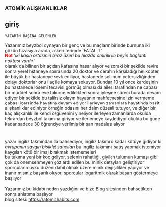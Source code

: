 ### ATOMİK ALIŞKANLIKLAR

## giriş 

```
YAZARIN BAŞINA GELENLER
```

Yazarımız beyzbol oynayan bir genç ve bu maçların birinde
burnuna iki gözün hizasıyla arada, askeri terimde 'FATAL T' 
<br>
<strong style="color:red">Not</strong>
*'iki kaşın ortasının biraz üzeri bu hiazda omirilk ile beyin bağlantı noktası vardır'*
<br>
olarak da bilinen bir açıdan kafasına hasar alıyor ve zoraki bir şekilde revire sonra yerel hstaneye sonrasında 20 doktor ve cerahın karşıladığı helikopter ile büyük bir 
hastaneye sevk ediliyor, hastanede solunum yetersizliğinden dolayı doktorlar onu ilaç ile komaya sokuyor.
Bundan 10 yıl once kardeşinin bu hastanede lösemi tedavisi görmüş olması 
da ailesi tarafından ne cabası 
bir müddet sonra eve taburce edildikten sonra 
iyleşme süreci burada devam ediyor 
bir şekilde bu talihsiz olayın hayatının mahfetmesine izin vermeme çabası içersinde hayatına devam ediyor
ilerleyen zamanlara hayatında basit alışkanlıklar ediniyor örneğin odasını her daim düzenli tutuyor, ve diğer bir kaç alışkanlık ile kendi özgüvenini yineliyor
ilerleyen zamanlarda okulda tekrardan beyzbol takımına giriyor ve ilerlemeye kaydediyor
okulda bu güne kadar sadece 30 öğrenciye verilmiş bir şan madalası alıyor
#
yazar ingiliz takmından da bahsediyor, ingiliz takımı o kadar kötüye gidiyor ki
*avrupanın saygın bisiklet satıcıları* bu ingiliz takımına satış yapmak istemiyor kaygıları kötü bir imaj bırakmak istememeleri 
<br> 
bu takıma yeni bir koç geliyor, selenin rahatlığı, giyilen tulumun kumaşı gibi çok da önemsenmeyen göz ardı edilen bu minik detayları geliştiriyor
<br>
sporcuların uyku düzeni dahil olmak üzere minik değişilikler yapıyor
ve inanır mısınız başarılı oluyor, sporcular logaritmik olarak başarı göstermeye başlıyor
<br>
<br>
Yazarımız bu kidabı neden yazdığını ve 
bize Blog sitesinden bahsetikten sonra anlatıma başlıyor
<br>
blog sitesi: https://atomichabits.com
